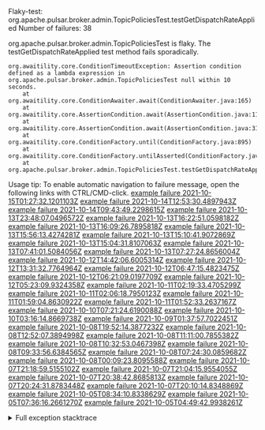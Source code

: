         
Flaky-test: org.apache.pulsar.broker.admin.TopicPoliciesTest.testGetDispatchRateApplied
Number of failures: 38

org.apache.pulsar.broker.admin.TopicPoliciesTest is flaky. The testGetDispatchRateApplied test method fails sporadically.

```
org.awaitility.core.ConditionTimeoutException: Assertion condition defined as a lambda expression in org.apache.pulsar.broker.admin.TopicPoliciesTest null within 10 seconds.
	at org.awaitility.core.ConditionAwaiter.await(ConditionAwaiter.java:165)
	at org.awaitility.core.AssertionCondition.await(AssertionCondition.java:119)
	at org.awaitility.core.AssertionCondition.await(AssertionCondition.java:31)
	at org.awaitility.core.ConditionFactory.until(ConditionFactory.java:895)
	at org.awaitility.core.ConditionFactory.untilAsserted(ConditionFactory.java:679)
	at org.apache.pulsar.broker.admin.TopicPoliciesTest.testGetDispatchRateApplied(TopicPoliciesTest.java:808)
```

Usage tip: To enable automatic navigation to failure message, open the following links with CTRL/CMD-click.
[example failure 2021-10-15T01:27:32.1201103Z](https://github.com/apache/pulsar/runs/3901311361?check_suite_focus=true?check_suite_focus=true#step:9:4178)
[example failure 2021-10-14T12:53:30.4897943Z](https://github.com/apache/pulsar/runs/3894480721?check_suite_focus=true?check_suite_focus=true#step:9:4231)
[example failure 2021-10-14T09:43:49.2298615Z](https://github.com/apache/pulsar/runs/3892561604?check_suite_focus=true?check_suite_focus=true#step:9:194)
[example failure 2021-10-13T23:48:07.0496572Z](https://github.com/apache/pulsar/runs/3888853715?check_suite_focus=true?check_suite_focus=true#step:9:194)
[example failure 2021-10-13T16:22:51.0598182Z](https://github.com/apache/pulsar/runs/3884678567?check_suite_focus=true?check_suite_focus=true#step:9:8394)
[example failure 2021-10-13T16:09:26.7895818Z](https://github.com/apache/pulsar/runs/3884678567?check_suite_focus=true?check_suite_focus=true#step:9:4388)
[example failure 2021-10-13T15:56:13.4274281Z](https://github.com/apache/pulsar/runs/3884678567?check_suite_focus=true?check_suite_focus=true#step:9:196)
[example failure 2021-10-13T15:10:41.9072869Z](https://github.com/apache/pulsar/runs/3884143127?check_suite_focus=true?check_suite_focus=true#step:9:194)
[example failure 2021-10-13T15:04:31.8107063Z](https://github.com/apache/pulsar/runs/3884072644?check_suite_focus=true?check_suite_focus=true#step:9:194)
[example failure 2021-10-13T07:41:01.5084056Z](https://github.com/apache/pulsar/runs/3879303280?check_suite_focus=true?check_suite_focus=true#step:9:5922)
[example failure 2021-10-13T07:27:24.8656004Z](https://github.com/apache/pulsar/runs/3879303280?check_suite_focus=true?check_suite_focus=true#step:9:1710)
[example failure 2021-10-12T14:42:06.6005314Z](https://github.com/apache/pulsar/runs/3871545411?check_suite_focus=true?check_suite_focus=true#step:9:4427)
[example failure 2021-10-12T13:31:32.7764964Z](https://github.com/apache/pulsar/runs/3870600532?check_suite_focus=true?check_suite_focus=true#step:9:8507)
[example failure 2021-10-12T06:47:15.4823475Z](https://github.com/apache/pulsar/runs/3866940285?check_suite_focus=true?check_suite_focus=true#step:9:8598)
[example failure 2021-10-12T06:21:09.0197709Z](https://github.com/apache/pulsar/runs/3866940285?check_suite_focus=true?check_suite_focus=true#step:9:200)
[example failure 2021-10-12T05:23:09.9324358Z](https://github.com/apache/pulsar/runs/3866428402?check_suite_focus=true?check_suite_focus=true#step:9:8547)
[example failure 2021-10-11T02:19:33.4705299Z](https://github.com/apache/pulsar/runs/3854364389?check_suite_focus=true?check_suite_focus=true#step:9:8558)
[example failure 2021-10-11T02:06:18.7950123Z](https://github.com/apache/pulsar/runs/3854364389?check_suite_focus=true?check_suite_focus=true#step:9:4371)
[example failure 2021-10-11T01:59:04.8630922Z](https://github.com/apache/pulsar/runs/3854395704?check_suite_focus=true?check_suite_focus=true#step:9:196)
[example failure 2021-10-11T01:52:33.2637167Z](https://github.com/apache/pulsar/runs/3854364389?check_suite_focus=true?check_suite_focus=true#step:9:194)
[example failure 2021-10-10T07:21:24.6190088Z](https://github.com/apache/pulsar/runs/3850227525?check_suite_focus=true?check_suite_focus=true#step:9:194)
[example failure 2021-10-10T03:16:14.8669738Z](https://github.com/apache/pulsar/runs/3849391168?check_suite_focus=true?check_suite_focus=true#step:9:194)
[example failure 2021-10-09T01:37:57.7022451Z](https://github.com/apache/pulsar/runs/3844243865?check_suite_focus=true?check_suite_focus=true#step:9:196)
[example failure 2021-10-08T19:52:14.3877232Z](https://github.com/apache/pulsar/runs/3842296785?check_suite_focus=true?check_suite_focus=true#step:9:194)
[example failure 2021-10-08T12:52:07.3894998Z](https://github.com/apache/pulsar/runs/3838573672?check_suite_focus=true?check_suite_focus=true#step:9:204)
[example failure 2021-10-08T11:11:00.7855382Z](https://github.com/apache/pulsar/runs/3837385360?check_suite_focus=true?check_suite_focus=true#step:9:6645)
[example failure 2021-10-08T10:32:53.0467398Z](https://github.com/apache/pulsar/runs/3837385360?check_suite_focus=true?check_suite_focus=true#step:9:194)
[example failure 2021-10-08T09:33:56.6384565Z](https://github.com/apache/pulsar/runs/3836704105?check_suite_focus=true?check_suite_focus=true#step:9:4186)
[example failure 2021-10-08T07:24:30.0859682Z](https://github.com/apache/pulsar/runs/3835764387?check_suite_focus=true?check_suite_focus=true#step:9:194)
[example failure 2021-10-08T00:09:23.8095588Z](https://github.com/apache/pulsar/runs/3833183138?check_suite_focus=true?check_suite_focus=true#step:9:2459)
[example failure 2021-10-07T21:18:59.5155102Z](https://github.com/apache/pulsar/runs/3832187000?check_suite_focus=true?check_suite_focus=true#step:9:194)
[example failure 2021-10-07T21:04:15.9554055Z](https://github.com/apache/pulsar/runs/3832038782?check_suite_focus=true?check_suite_focus=true#step:9:194)
[example failure 2021-10-07T20:38:42.8685813Z](https://github.com/apache/pulsar/runs/3831586669?check_suite_focus=true?check_suite_focus=true#step:9:5233)
[example failure 2021-10-07T20:24:31.8783448Z](https://github.com/apache/pulsar/runs/3831586669?check_suite_focus=true?check_suite_focus=true#step:9:1016)
[example failure 2021-10-07T20:10:14.8348869Z](https://github.com/apache/pulsar/runs/3831586669?check_suite_focus=true?check_suite_focus=true#step:9:194)
[example failure 2021-10-05T08:34:10.8338629Z](https://github.com/apache/pulsar/runs/3800698763?check_suite_focus=true?check_suite_focus=true#step:9:3248)
[example failure 2021-10-05T07:36:16.2661270Z](https://github.com/apache/pulsar/runs/3800317380?check_suite_focus=true?check_suite_focus=true#step:9:6397)
[example failure 2021-10-05T04:49:42.9938261Z](https://github.com/apache/pulsar/runs/3799300996?check_suite_focus=true?check_suite_focus=true#step:9:724)


<details>
<summary>Full exception stacktrace</summary>
<code><pre>
org.awaitility.core.ConditionTimeoutException: Assertion condition defined as a lambda expression in org.apache.pulsar.broker.admin.TopicPoliciesTest null within 10 seconds.
	at org.awaitility.core.ConditionAwaiter.await(ConditionAwaiter.java:165)
	at org.awaitility.core.AssertionCondition.await(AssertionCondition.java:119)
	at org.awaitility.core.AssertionCondition.await(AssertionCondition.java:31)
	at org.awaitility.core.ConditionFactory.until(ConditionFactory.java:895)
	at org.awaitility.core.ConditionFactory.untilAsserted(ConditionFactory.java:679)
	at org.apache.pulsar.broker.admin.TopicPoliciesTest.testGetDispatchRateApplied(TopicPoliciesTest.java:808)
	at java.base/jdk.internal.reflect.NativeMethodAccessorImpl.invoke0(Native Method)
	at java.base/jdk.internal.reflect.NativeMethodAccessorImpl.invoke(NativeMethodAccessorImpl.java:62)
	at java.base/jdk.internal.reflect.DelegatingMethodAccessorImpl.invoke(DelegatingMethodAccessorImpl.java:43)
	at java.base/java.lang.reflect.Method.invoke(Method.java:566)
	at org.testng.internal.MethodInvocationHelper.invokeMethod(MethodInvocationHelper.java:132)
	at org.testng.internal.InvokeMethodRunnable.runOne(InvokeMethodRunnable.java:45)
	at org.testng.internal.InvokeMethodRunnable.call(InvokeMethodRunnable.java:73)
	at org.testng.internal.InvokeMethodRunnable.call(InvokeMethodRunnable.java:11)
	at java.base/java.util.concurrent.FutureTask.run(FutureTask.java:264)
	at java.base/java.util.concurrent.ThreadPoolExecutor.runWorker(ThreadPoolExecutor.java:1128)
	at java.base/java.util.concurrent.ThreadPoolExecutor$Worker.run(ThreadPoolExecutor.java:628)
	at java.base/java.lang.Thread.run(Thread.java:829)
Caused by: java.util.concurrent.TimeoutException
	at java.base/java.util.concurrent.FutureTask.get(FutureTask.java:204)
	at org.awaitility.core.Uninterruptibles.getUninterruptibly(Uninterruptibles.java:101)
	at org.awaitility.core.Uninterruptibles.getUninterruptibly(Uninterruptibles.java:81)
	at org.awaitility.core.ConditionAwaiter.await(ConditionAwaiter.java:101)
	... 17 more

</pre></code>
</details>

